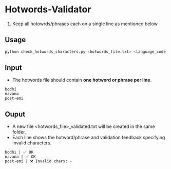 
# Hotwords-Validator

1. Keep all hotowrds/phrases each on a single line as mentioned below

## Usage
```bash
python check_hotwords_characters.py <hotwords_file.txt> <language_code eg. hi>
```

## Input
- The hotwords file should contain **one hotword or phrase per line**.
```
bodhi
navana
post-emi
```  

## Ouput
- A new file <hotwords_file>_validated.txt will be created in the same folder.
- Each line shows the hotword/phrase and validation feedback specifying invalid characters.

```
bodhi | ✅ OK
navana | ✅ OK
post-emi | ❌ Invalid chars: -
```


